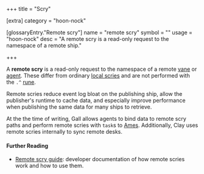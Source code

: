 +++
title = "Scry"

[extra]
category = "hoon-nock"

[glossaryEntry."Remote scry"]
name = "remote scry"
symbol = ""
usage = "hoon-nock"
desc = "A remote scry is a read-only request to the namespace of a remote ship."

+++

A **remote scry** is a read-only request to the namespace of a remote
[vane](/reference/glossary/vane) or [agent](/reference/glossary/agent). These
differ from ordinary [local scries](/reference/glossary/scry) and are not
performed with the `.^` [rune](/reference/glossary/rune).

Remote scries reduce event log bloat on the publishing ship, allow the
publisher's runtime to cache data, and especially improve performance when
publishing the same data for many ships to retrieve.

At the the time of writing, Gall allows agents to bind data to remote scry
paths and perform remote scries with `task`s to
[Ames](/reference/glossary/ames). Additionally, Clay uses remote scries
internally to sync remote desks.

#### Further Reading

- [Remote scry guide](/guides/additional/remote-scry): developer documentation
  of how remote scries work and how to use them.
